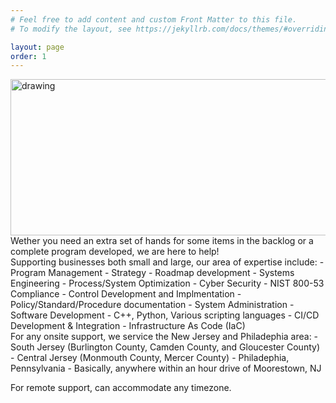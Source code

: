 ```yaml
---
# Feel free to add content and custom Front Matter to this file.
# To modify the layout, see https://jekyllrb.com/docs/themes/#overriding-theme-defaults

layout: page
order: 1
---
```


<img src="/assets/stockvault-data-loss-concept-open-supplicating-hand-over-binary-code281547.jpg" alt="drawing" height="250" width="800"/>

<br>
Wether you need an extra set of hands for some items in the backlog or a complete program developed, we are here to help!

<br>
Supporting businesses both small and large, our area of expertise include:
- Program Management
   - Strategy
   - Roadmap development
- Systems Engineering
   - Process/System Optimization
- Cyber Security
   - NIST 800-53 Compliance
   - Control Development and Implmentation
   - Policy/Standard/Procedure documentation
   - System Administration
- Software Development
   - C++, Python, Various scripting languages
   - CI/CD Development & Integration
   - Infrastructure As Code (IaC)

<br>
For any onsite support, we service the New Jersey and Philadephia area:
- South Jersey (Burlington County, Camden County, and Gloucester County)
- Central Jersey (Monmouth County, Mercer County)
- Philadephia, Pennsylvania
- Basically, anywhere within an hour drive of Moorestown, NJ

For remote support, can accommodate any timezone.
